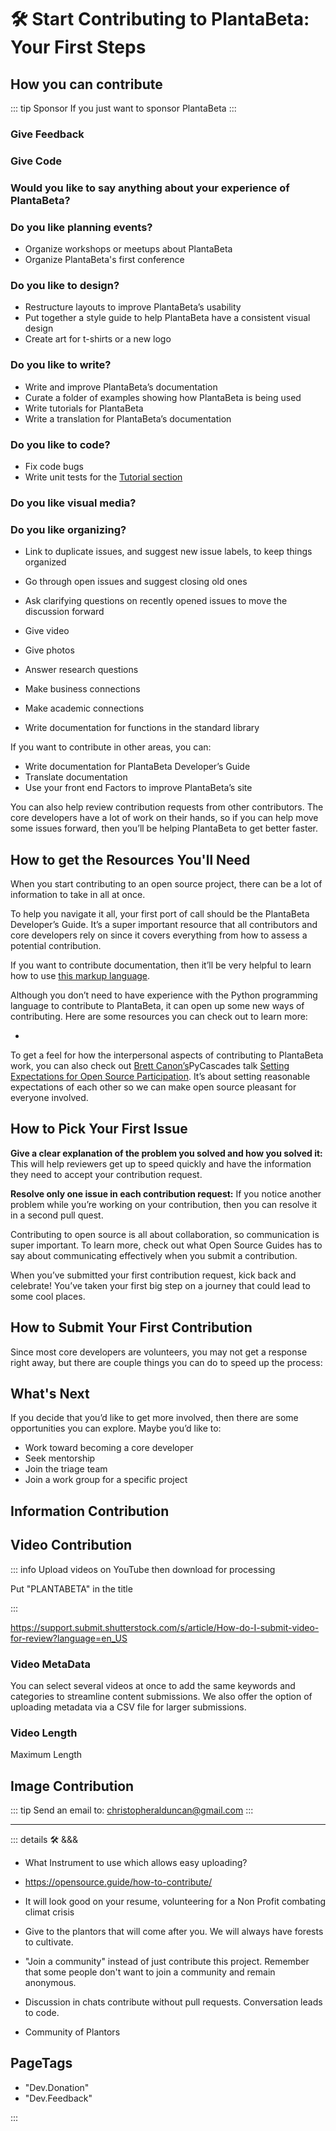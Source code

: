 
# 🛠 Start Contributing to PlantaBeta: Your First Steps

## How you can contribute

::: tip Sponsor
If you just want to sponsor PlantaBeta
:::

### Give Feedback

### Give Code

### Would you like to say anything about your experience of PlantaBeta?

### Do you like planning events?

- Organize workshops or meetups about PlantaBeta
- Organize PlantaBeta's first conference

### Do you like to design?

- Restructure layouts to improve PlantaBeta’s usability
- Put together a style guide to help PlantaBeta have a consistent visual design
- Create art for t-shirts or a new logo

### Do you like to write?

- Write and improve PlantaBeta’s documentation
- Curate a folder of examples showing how PlantaBeta is being used
- Write tutorials for PlantaBeta
- Write a translation for PlantaBeta’s documentation

### Do you like to code?

- Fix code bugs
- Write unit tests for the [Tutorial section](/tutorial/Overview)

### Do you like visual media?

### Do you like organizing?

- Link to duplicate issues, and suggest new issue labels, to keep things organized
- Go through open issues and suggest closing old ones
- Ask clarifying questions on recently opened issues to move the discussion forward

- Give video
- Give photos
- Answer research questions
- Make business connections
- Make academic connections

- Write documentation for functions in the standard library

If you want to contribute in other areas, you can:

- Write documentation for PlantaBeta Developer’s Guide
- Translate documentation
- Use your front end Factors to improve PlantaBeta’s site

You can also help review contribution requests from other contributors. The core developers have a lot of work on their hands, so if you can help move some issues forward, then you’ll be helping PlantaBeta to get better faster.

## How to get the Resources You'll Need

When you start contributing to an open source project, there can be a lot of information to take in all at once.

To help you navigate it all, your first port of call should be the PlantaBeta Developer’s Guide. It’s a super important resource that all contributors and core developers rely on since it covers everything from how to assess a potential contribution.

If you want to contribute documentation, then it’ll be very helpful to learn how to use [this markup language](https://www.markdownguide.org/cheat-sheet/).

Although you don’t need to have experience with the Python programming language to contribute to PlantaBeta, it can open up some new ways of contributing. Here are some resources you can check out to learn more:

-

To get a feel for how the interpersonal aspects of contributing to PlantaBeta work, you can also check out [Brett Canon’s](https://ca.linkedin.com/in/drbrettcannon)PyCascades talk [Setting Expectations for Open Source Participation](https://www.youtube.com/watch?v=-Nk-8fSJM6I). It’s about setting reasonable expectations of each other so we can make open source pleasant for everyone involved.

## How to Pick Your First Issue

**Give a clear explanation of the problem you solved and how you solved it:** This will help reviewers get up to speed quickly and have the information they need to accept your contribution request.

**Resolve only one issue in each contribution request:** If you notice another problem while you’re working on your contribution, then you can resolve it in a second pull quest.

Contributing to open source is all about collaboration, so communication is super important. To learn more, check out what Open Source Guides has to say about communicating effectively when you submit a contribution.

When you’ve submitted your first contribution request, kick back and celebrate! You’ve taken your first big step on a journey that could lead to some cool places.

## How to Submit Your First Contribution

Since most core developers are volunteers, you may not get a response right away, but there are couple things you can do to speed up the process:

## What's Next

If you decide that you’d like to get more involved, then there are some opportunities you can explore. Maybe you’d like to:

- Work toward becoming a core developer
- Seek mentorship
- Join the triage team
- Join a work group for a specific project

## Information Contribution

## Video Contribution

::: info
Upload videos on YouTube then download for processing

Put "PLANTABETA" in the title

:::

<https://support.submit.shutterstock.com/s/article/How-do-I-submit-video-for-review?language=en_US>

### Video MetaData

You can select several videos at once to add the same keywords and categories to streamline content submissions. We also offer the option of uploading metadata via a CSV file for larger submissions.

### Video Length

Maximum Length

## Image Contribution

::: tip Send an email to:
<christopheralduncan@gmail.com>
:::

---

<!-- =================================================== -->
<!-- =================================================== -->
<!-- =================================================== -->
<!-- =================================================== -->
<!-- =================================================== -->
::: details 🛠 <dev>&&&</dev>

- What Instrument to use which allows easy uploading?
- <https://opensource.guide/how-to-contribute/>

- It will look good on your resume, volunteering for a Non Profit combating climat crisis
- Give to the plantors that will come after you. We will always have forests to cultivate.
- "Join a community" instead of just contribute this project. Remember that some people don't want to join a community and remain anonymous.
- Discussion in chats contribute without pull requests. Conversation leads to code.
- Community of Plantors

<h2>PageTags</h2>

- "Dev.Donation"
- "Dev.Feedback"

:::
